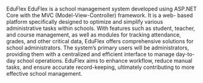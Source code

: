 EduFlex
EduFlex is a school management system developed using ASP.NET 
Core with the MVC (Model-View-Controller) framework. It is a web-
based platform specifically designed to optimize and simplify various 
administrative tasks within schools. With features such as student, 
teacher, and course management, as well as modules for tracking 
attendance, grades, and other critical data, EduFlex offers 
comprehensive solutions for school administrators. The system’s 
primary users will be administrators, providing them with a
centralized and efficient interface to manage day-to-day school 
operations. EduFlex aims to enhance workflow, reduce manual tasks, 
and ensure accurate record-keeping, ultimately contributing to more 
effective school management.
